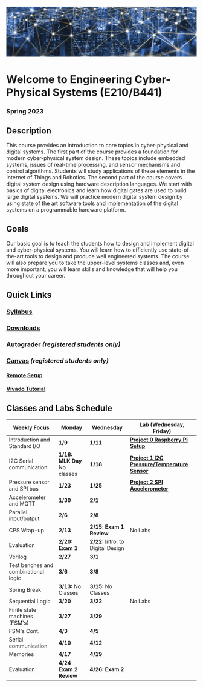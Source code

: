 ![Cover](images/cover.png)

# Welcome to Engineering Cyber-Physical Systems (E210/B441)
### Spring 2023


## Description

This course provides an introduction to core topics in cyber-physical and digital systems. The
first part of the course provides a foundation for modern cyber-physical system design. These
topics include embedded systems, issues of real-time processing, and sensor mechanisms and
control algorithms. Students will study applications of these elements in the Internet of Things
and Robotics.
The second part of the course covers digital system design using hardware description
languages. We start with basics of digital electronics and learn how digital gates are used to
build large digital systems. We will practice modern digital system design by using state of the
art software tools and implementation of the digital systems on a programmable hardware
platform.


## Goals

Our basic goal is to teach the students how to design and implement digital and cyber-physical
systems. You will learn how to efficiently use state-of-the-art tools to design and produce well
engineered systems. The course will also prepare you to take the upper-level systems classes
and, even more important, you will learn skills and knowledge that will help you throughout
your career.


## Quick Links

### [Syllabus](syllabus.pdf)

### [Downloads](http://github.com/engr210/downloads) 

### [Autograder](https://autograder.sice.indiana.edu) _(registered students only)_

### [Canvas](https://iu.instructure.com/courses/2119511) _(registered students only)_

#### [Remote Setup](https://uisapp2.iu.edu/confluence-prd/pages/viewpage.action?pageId=280461906)

#### [Vivado Tutorial](vlog/projects/A_Logic_Gates) 



<!-- [P5 - Raspberry Pi Setup](P5.md) -->

## Classes and Labs Schedule

| Weekly Focus      | Monday| Wednesday | Lab (Wednesday, Friday)|
|-------------------|------------------------------------------------------------------         |--------------------------------------------------------------     |-----------------------------------------------|
| Introduction and Standard I/O    | **1/9** | **1/11**| [**Project 0 Raspberry PI Setup**](P0) |
| I2C Serial communication | **1/16: MLK Day** No classes| **1/18**| [**Project 1 I2C Pressure/Temperature Sensor**](P1)|
| Pressure sensor and SPI bus | **1/23**| **1/25**| [**Project 2 SPI Accelerometer**](P2) |
| Accelerometer and MQTT| **1/30**| **2/1**| <!--[**Project 3 MQTT Sensor Data Server**](P3)-->  |
|Parallel input/output| **2/6**| **2/8**|<!-- [**Project 4 Sensor LED Output**](P4)-->  |
| CPS Wrap-up | **2/13**| **2/15: Exam 1 Review**| No Labs |
|Evaluation| **2/20: Exam 1** | **2/22:** Intro. to Digital Design |<!-- **[P5 Demultiplexer](vlog/projects/B_Demultiplexer)** --> |
|Verilog| **2/27**| **3/1**|  <!--**[P6 ALU](https://docs.google.com/document/d/1uhQR3LDZLIDAheTqNy58HJ456uEFfEh4IH7j1ZReyHM)**-->|
|Test benches and combinational logic|**3/6**  | **3/8** | |
|Spring Break| **3/13:** No Classes | **3/15:** No Classes | |
|Sequential Logic  | **3/20**  | **3/22**  | No Labs |
|Finite state machines (FSM's)| **3/27** | **3/29**   |<!-- **[P8 Elevator Controller](https://docs.google.com/document/d/1IdqlRf4rqOpv0cBeurJ29rpMXwudnfIx8i1Z8IPmqxI)**--> |
| FSM's Cont. | **4/3** | **4/5** | <!--**[P8 Elevator Controller](https://docs.google.com/document/d/1IdqlRf4rqOpv0cBeurJ29rpMXwudnfIx8i1Z8IPmqxI)**--> |
| Serial communication | **4/10**  | **4/12** | <!-- **[P9 SPI Interface](https://docs.google.com/document/d/1g8SYZxxi9_tiL3w2Q35Vs9CSczaZlnP3c5YszmsfWVg)** -->  |
|Memories| **4/17**   | **4/19**  | <!--  **[P9 SPI Interface](https://docs.google.com/document/d/1g8SYZxxi9_tiL3w2Q35Vs9CSczaZlnP3c5YszmsfWVg)**-->  |
|Evaluation| **4/24 Exam 2 Review**   | **4/26: Exam 2**  |  |



<!-- [Old Projects](old_projects.md) -->
<!-- **[P7 Saturating Counter](https://docs.google.com/document/d/1JLgk0VguSrih_h3BsMyMtInTJ4Qrl--Hv2jkxK4chZw)** -->
